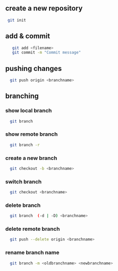 ## create a new repository
 ```bash
  git init
 ```

## add & commit
```bash
   git add <filename>
   git commit -m "Commit message"
```

## pushing changes
```bash
  git push origin <branchname>
```

## branching

### show local branch
```bash
  git branch
```

### show remote branch
```bash
  git branch -r
```

### create a new branch
```bash
  git checkout -b <branchname>
```

### switch branch
```bash
  git checkout <branchname>
```

### delete branch
```bash
  git branch  (-d | -D) <branchname>
```

### delete remote branch
```bash
  git push --delete origin <branchname>
```

### rename branch name
```bash
  git branch -m <oldbranchname> <newbranchname>
```

